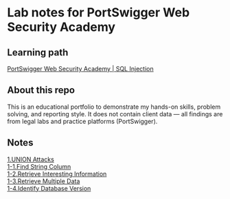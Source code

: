 # Lab notes for PortSwigger Web Security Academy

## Learning path
[PortSwigger Web Security Academy | SQL Injection](https://portswigger.net/web-security/learning-paths/sql-injection)

## About this repo
This is an educational portfolio to demonstrate my hands-on skills, problem solving, and reporting style.
It does not contain client data — all findings are from legal labs and practice platforms (PortSwigger).

## Notes
[1.UNION Attacks](https://github.com/itr-a/SQLi/blob/main/1.UNION_attack.md)  
[1-1.Find String Column](https://github.com/itr-a/SQLi/blob/main/1-1.Find_String_Column.md)  
[1-2.Retrieve Interesting Information](https://github.com/itr-a/SQLi/blob/main/1-2.Retrieve_Data.md)  
[1-3.Retrieve Multiple Data](https://github.com/itr-a/SQLi/blob/main/1-3.Retrieve_Multiple_Data.md)  
[1-4.Identify Database Version](https://github.com/itr-a/SQLi/blob/main/1-4.Identify_Database_Version.md)  
